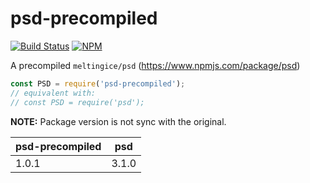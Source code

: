 # psd-precompiled

[![Build Status](https://travis-ci.org/retorillo/psd-precompiled.svg?branch=master)](https://travis-ci.org/retorillo/psd-precompiled)
[![NPM](https://img.shields.io/npm/v/psd-precompiled.svg)](https://www.npmjs.com/package/psd-precompiled)

A precompiled `meltingice/psd` (https://www.npmjs.com/package/psd)

```javascript
const PSD = require('psd-precompiled');
// equivalent with:
// const PSD = require('psd');
```

**NOTE:** Package version is not sync with the original.

| psd-precompiled | psd   |
|-----------------|-------|
| 1.0.1           | 3.1.0 |
